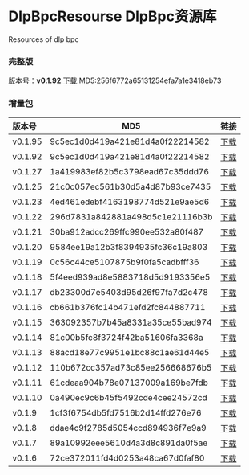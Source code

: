# DlpBpcResourse DlpBpc资源库
Resources of dlp bpc 

### 完整版
版本号：**v0.1.92**  [下载](./src/pack/releaseV0.1.92.rar)   MD5:256f6772a65131254efa7a1e3418eb73

### 增量包    

|版本号    |MD5                               |链接                                       |
|:---      | ---                              | ---                                       |
|v0.1.95   |9c5ec1d0d419a421e81d4a0f22214582  |[下载](./src/v0.1.95/release.zip)          |
|v0.1.92   |9c5ec1d0d419a421e81d4a0f22214582  |[下载](./src/v0.1.92/release.zip)          |
|v0.1.27   |1a419983ef82b5c3798ead67c35ddd76  |[下载](./src/v0.1.27/release.zip)          |
|v0.1.25   |21c0c057ec561b30d5a4d87b93ce7435  |[下载](./src/v0.1.25/release.zip)          |
|v0.1.23   |4ed461edebf4163198774d521e9ae5d6  |[下载](./src/v0.1.23/release.zip)          |
|v0.1.22   |296d7831a842881a498d5c1e21116b3b  |[下载](./src/v0.1.22/release.zip)          |
|v0.1.21   |30ba912adcc269ffc990ee532a80f487  |[下载](./src/v0.1.21/release.zip)          |
|v0.1.20   |9584ee19a12b3f8394935fc36c19a803  |[下载](./src/v0.1.20/release.zip)          |
|v0.1.19   |0c56c44ce5107875b9f0fa5cadbfff36  |[下载](./src/v0.1.19/release.zip)          |
|v0.1.18   |5f4eed939ad8e5883718d5d9193356e5  |[下载](./src/v0.1.18/release.zip)          |
|v0.1.17   |db23300d7e5403d95d26f97fa7d2c478  |[下载](./src/v0.1.17/release.zip)          |
|v0.1.16   |cb661b376fc14b471efd2fc844887711  |[下载](./src/v0.1.16/release.zip)          |
|v0.1.15   |363092357b7b45a8331a35ce55bad974  |[下载](./src/v0.1.15/release.zip)          |
|v0.1.14   |81c00b5fc8f3724f42ba51606fa3368a  |[下载](./src/v0.1.14/release.zip)          |
|v0.1.13   |88acd18e77c9951e1bc88c1ae61d44e5  |[下载](./src/v0.1.13/release.zip)          |
|v0.1.12   |110b672cc357ad73c85ee256668676b5  |[下载](./src/v0.1.12/release.zip)          |
|v0.1.11   |61cdeaa904b78e07137009a169be7fdb  |[下载](./src/v0.1.11/release.zip)          |
|v0.1.10   |0a490ec9c6b45f5492cde4cee24572cd  |[下载](./src/v0.1.10/release.zip)          |
|v0.1.9    |1cf3f6754db5fd7516b2d14ffd276e76  |[下载](./src/v0.1.9/release.zip)           |
|v0.1.8    |ddae4c9f2785d5054ccd894936f7e9a9  |[下载](./src/v0.1.8/release.zip)           |
|v0.1.7    |89a10992eee5610d4a3d8c891da0f5ae  |[下载](./src/v0.1.7/release.zip)           |
|v0.1.6    |72ce372011fd4d0253a48ca67d0faf80  |[下载](./src/v0.1.6/release.zip)           |
